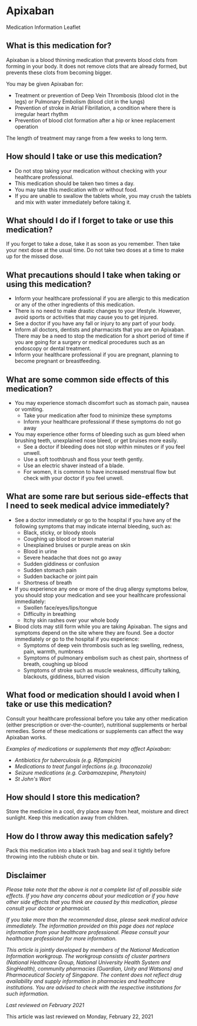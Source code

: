 # Apixaban

Medication Information Leaflet

What is this medication for?
----------------------------

Apixaban is a blood thinning medication that prevents blood clots from forming in your body. It does not remove clots that are already formed, but prevents these clots from becoming bigger.

You may be given Apixaban for:

* Treatment or prevention of Deep Vein Thrombosis (blood clot in the legs) or Pulmonary Embolism (blood clot in the lungs)
* Prevention of stroke in Atrial Fibrillation, a condition where there is irregular heart rhythm
* Prevention of blood clot formation after a hip or knee replacement operation

The length of treatment may range from a few weeks to long term.

How should I take or use this medication?
-----------------------------------------

* Do not stop taking your medication without checking with your healthcare professional.
* This medication should be taken two times a day.
* You may take this medication with or without food.
* If you are unable to swallow the tablets whole, you may crush the tablets and mix with water immediately before taking it.

What should I do if I forget to take or use this medication?
------------------------------------------------------------

If you forget to take a dose, take it as soon as you remember. Then take your next dose at the usual time. Do not take two doses at a time to make up for the missed dose.

What precautions should I take when taking or using this medication?
--------------------------------------------------------------------

* Inform your healthcare professional if you are allergic to this medication or any of the other ingredients of this medication.
* There is no need to make drastic changes to your lifestyle. However, avoid sports or activities that may cause you to get injured.
* See a doctor if you have any fall or injury to any part of your body.
* Inform all doctors, dentists and pharmacists that you are on Apixaban. There may be a need to stop the medication for a short period of time if you are going for a surgery or medical procedures such as an endoscopy or dental treatment.
* Inform your healthcare professional if you are pregnant, planning to become pregnant or breastfeeding.

What are some common side effects of this medication?
-----------------------------------------------------

* You may experience stomach discomfort such as stomach pain, nausea or vomiting.
  + Take your medication after food to minimize these symptoms
  + Inform your healthcare professional if these symptoms do not go away
* You may experience other forms of bleeding such as gum bleed when brushing teeth, unexplained nose bleed, or get bruises more easily.
  + See a doctor if bleeding does not stop within minutes or if you feel unwell.
  + Use a soft toothbrush and floss your teeth gently.
  + Use an electric shaver instead of a blade.
  + For women, it is common to have increased menstrual flow but check with your doctor if you feel unwell.

What are some rare but serious side-effects that I need to seek medical advice immediately?
-------------------------------------------------------------------------------------------

* See a doctor immediately or go to the hospital if you have any of the following symptoms that may indicate internal bleeding, such as:
  + Black, sticky, or bloody stools
  + Coughing up blood or brown material
  + Unexplained bruises or purple areas on skin
  + Blood in urine
  + Severe headache that does not go away
  + Sudden giddiness or confusion
  + Sudden stomach pain
  + Sudden backache or joint pain
  + Shortness of breath
* If you experience any one or more of the drug allergy symptoms below, you should stop your medication and see your healthcare professional immediately:
  + Swollen face/eyes/lips/tongue
  + Difficulty in breathing
  + Itchy skin rashes over your whole body
* Blood clots may still form while you are taking Apixaban. The signs and symptoms depend on the site where they are found. See a doctor immediately or go to the hospital if you experience:
  + Symptoms of deep vein thrombosis such as leg swelling, redness, pain, warmth, numbness
  + Symptoms of pulmonary embolism such as chest pain, shortness of breath, coughing up blood
  + Symptoms of stroke such as muscle weakness, difficulty talking, blackouts, giddiness, blurred vision

What food or medication should I avoid when I take or use this medication?
--------------------------------------------------------------------------

Consult your healthcare professional before you take any other medication (either prescription or over-the-counter), nutritional supplements or herbal remedies. Some of these medications or supplements can affect the way Apixaban works.

*Examples of medications or supplements that may affect Apixaban:*

* *Antibiotics for tuberculosis (e.g. Rifampicin)*
* *Medications to treat fungal infections (e.g. Itraconazole)*
* *Seizure medications (e.g. Carbamazepine, Phenytoin)*
* *St John's Wort*

How should I store this medication?
-----------------------------------

Store the medicine in a cool, dry place away from heat, moisture and direct sunlight. Keep this medication away from children.

How do I throw away this medication safely?
-------------------------------------------

Pack this medication into a black trash bag and seal it tightly before throwing into the rubbish chute or bin.

Disclaimer
----------

*Please take note that the above is not a complete list of all possible side effects. If you have any concerns about your medication or if you have other side effects that you think are caused by this medication, please consult your doctor or pharmacist.*

*If you take more than the recommended dose, please seek medical advice immediately. The information provided on this page does not replace information from your healthcare professional. Please consult your healthcare professional for more information.*

*This article is jointly developed by members of the National Medication Information workgroup. The workgroup consists of cluster partners (National Healthcare Group, National University Health System and SingHealth), community pharmacies (Guardian, Unity and Watsons) and Pharmaceutical Society of Singapore. The content does not reflect drug availability and supply information in pharmacies and healthcare institutions. You are advised to check with the respective institutions for such information.*

*Last reviewed on February 2021*

This article was last reviewed on
Monday, February 22, 2021